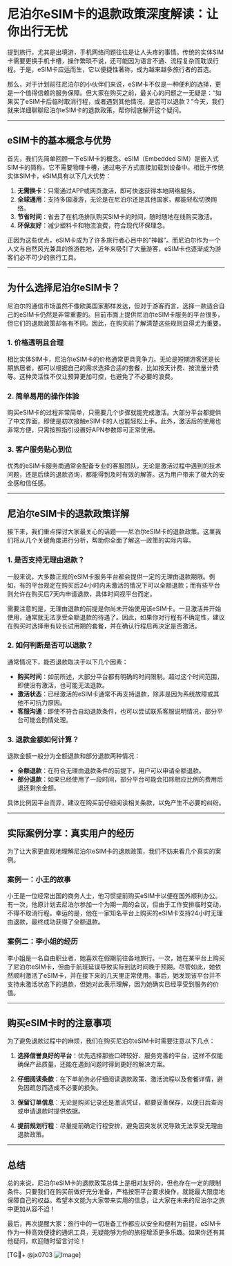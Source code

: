 # 尼泊尔eSIM卡的退款政策深度解读：让你出行无忧

提到旅行，尤其是出境游，手机网络问题往往是让人头疼的事情。传统的实体SIM卡需要更换手机卡槽，操作繁琐不说，还可能因为语言不通、流程复杂而耽误行程。于是，eSIM卡应运而生，它以便捷性著称，成为越来越多旅行者的首选。

那么，对于计划前往尼泊尔的小伙伴们来说，eSIM卡不仅是一种便利的选择，更是一个值得信赖的服务保障。但大家在购买之前，最关心的问题之一无疑是：“如果买了eSIM卡后临时取消行程，或者遇到其他情况，是否可以退款？”今天，我们就来详细聊聊尼泊尔eSIM卡的退款政策，帮你彻底解开这个疑问。

---

## eSIM卡的基本概念与优势

首先，我们先简单回顾一下eSIM卡的概念。eSIM（Embedded SIM）是嵌入式SIM卡的简称，它不需要物理卡槽，通过电子方式直接加载到设备中。相比于传统实体SIM卡，eSIM具有以下几大优势：

1. **无需换卡**：只需通过APP或网页激活，即可快速获得本地网络服务。
2. **全球通用**：支持多国漫游，无论是在尼泊尔还是其他国家，都能轻松切换网络。
3. **节省时间**：省去了在机场排队购买SIM卡的时间，随时随地在线购买激活。
4. **环保友好**：减少塑料卡和物流浪费，符合现代环保理念。

正因为这些优点，eSIM卡成为了许多旅行者心目中的“神器”。而尼泊尔作为一个人文与自然风光兼具的旅游胜地，近年来吸引了大量游客，eSIM卡也逐渐成为游客们必不可少的旅行工具。

---

## 为什么选择尼泊尔eSIM卡？

尼泊尔的通信市场虽然不像欧美国家那样发达，但对于游客而言，选择一款适合自己的eSIM卡仍然是非常重要的。目前市面上提供尼泊尔eSIM卡服务的平台很多，但它们的退款政策却各有不同。因此，在购买前了解清楚这些规则显得尤为重要。

### 1. 价格透明且合理
相比实体SIM卡，尼泊尔eSIM卡的价格通常更具竞争力。无论是短期游客还是长期旅居者，都可以根据自己的需求选择合适的套餐，比如按天计费、按流量计费等。这种灵活性不仅让预算更加可控，也避免了不必要的浪费。

### 2. 简单易用的操作体验
购买eSIM卡的过程非常简单，只需要几个步骤就能完成激活。大部分平台都提供了中文界面，即使是初次接触eSIM卡的人也能轻松上手。此外，激活后的使用也非常方便，只需按照指引设置好APN参数即可正常使用。

### 3. 客户服务贴心到位
优秀的eSIM卡服务商通常会配备专业的客服团队，无论是激活过程中遇到的技术问题，还是后续的退款咨询，都能得到及时有效的解答。这为用户带来了极大的安全感和信任感。

---

## 尼泊尔eSIM卡的退款政策详解

接下来，我们重点探讨大家最关心的话题——尼泊尔eSIM卡的退款政策。这里我们将从几个关键角度进行分析，帮助你全面了解这一政策的实际内容。

### 1. 是否支持无理由退款？
一般来说，大多数正规的eSIM卡服务平台都会提供一定的无理由退款期限。例如，有的平台规定在购买后24小时内未激活的情况下可以全额退款；而有些平台则允许在购买后7天内申请退款，具体时间视平台而定。

需要注意的是，无理由退款的前提是你尚未开始使用该eSIM卡。一旦激活并开始使用，通常就无法享受全额退款的待遇了。因此，如果你对行程有不确定性，建议在购买时选择带有较长试用期的套餐，并在确认行程后再决定是否激活。

### 2. 如何判断是否可以退款？
通常情况下，能否退款取决于以下几个因素：
- **购买时间**：如前所述，大部分平台都有明确的时间限制。超过这个时间范围，即使没有激活，也可能无法退款。
- **激活状态**：已经激活的eSIM卡通常不再支持退款，除非是因为系统故障或其他不可抗力原因。
- **客服沟通**：即使不符合自动退款条件，也可以尝试联系客服说明情况，部分平台可能会酌情处理。

### 3. 退款金额如何计算？
退款金额一般分为全额退款和部分退款两种情况：
- **全额退款**：在符合无理由退款条件的前提下，用户可以申请全额退款。
- **部分退款**：如果已经使用了一段时间，部分平台可能会扣除相应比例的费用后退还剩余金额。

具体比例因平台而异，建议在购买前仔细阅读相关条款，以免产生不必要的纠纷。

---

## 实际案例分享：真实用户的经历

为了让大家更直观地理解尼泊尔eSIM卡的退款政策，我们不妨来看几个真实的案例。

### 案例一：小王的故事
小王是一位经常出国的商务人士，他习惯提前购买eSIM卡以便在国外顺利办公。有一次，他原计划去尼泊尔参加一个为期一周的会议，但由于工作安排临时变动，不得不取消行程。幸运的是，他在一家知名平台上购买的eSIM卡支持24小时无理由退款，最终成功获得了全额退款。

### 案例二：李小姐的经历
李小姐是一名自由职业者，她喜欢在假期前往各地旅行。一次，她在某平台上购买了尼泊尔eSIM卡，但由于航班延误导致实际到达时间晚于预期。尽管如此，她依然顺利激活了eSIM卡，并在接下来的几天里正常使用。事后，她发现该平台并不支持未激活状态下的退款，但她对此表示理解，因为她确实已经享受到服务的价值。

---

## 购买eSIM卡时的注意事项

为了避免退款过程中的麻烦，我们在购买尼泊尔eSIM卡时需要注意以下几点：

1. **选择信誉良好的平台**：优先选择那些口碑较好、服务完善的平台，这样不仅能确保产品质量，还能在遇到问题时得到更好的解决方案。
   
2. **仔细阅读条款**：在下单前务必仔细阅读退款政策、激活流程以及套餐详情，避免因疏忽而造成不必要的损失。

3. **保留订单信息**：无论是购买记录还是激活凭证，都要妥善保存，以便日后查询或申请退款时提供依据。

4. **提前规划行程**：尽量提前确定行程安排，避免因突发状况导致无法享受无理由退款政策。

---

## 总结

总的来说，尼泊尔eSIM卡的退款政策总体上是相对友好的，但也存在一定的限制条件。只要我们在购买前做好充分准备，严格按照平台要求操作，就能最大限度地保障自己的权益。希望本文能为大家带来实用的信息，让大家在未来的尼泊尔之旅中更加从容不迫！

最后，再次提醒大家：旅行中的一切准备工作都应以安全和便利为前提，eSIM卡作为一种高效便捷的通讯工具，无疑能够为你的旅程增添更多乐趣。如果你还有其他疑问，欢迎随时留言讨论！

[TG💪+ @jx0703 ![Image](https://github.com/user-attachments/assets/dbca1d08-cadb-493c-b0ec-ad6f7a83f270)]